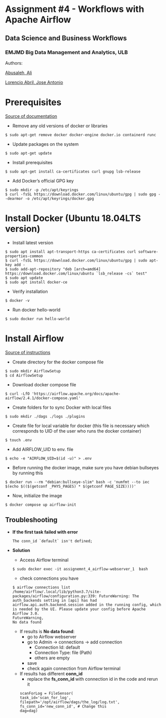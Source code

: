 # Assignment #4 - Workflows with Apache Airflow
## Data Science and Business Workflows
### EMJMD Big Data Management and Analytics, ULB

Authors:

[Abusaleh, Ali](github.com/aliabusaleh)

[Lorencio Abril, Jose Antonio](github.com/lorenc1o)

# Prerequisites
[Source of documentation](https://docs.docker.com/engine/install/ubuntu/)
* Remove any old versions of docker or libraries
```
$ sudo apt-get remove docker docker-engine docker.io containerd runc
```
* Update packages on the system 
```
$ sudo apt-get update
```
* Install prerequisites  
```
$ sudo apt-get install ca-certificates curl gnupg lsb-release
```
 * Add Docker’s official GPG key
 ```
$ sudo mkdir -p /etc/apt/keyrings
$ curl -fsSL https://download.docker.com/linux/ubuntu/gpg | sudo gpg --dearmor -o /etc/apt/keyrings/docker.gpg
```
# Install Docker (Ubuntu 18.04LTS version)
* Install latest version 
```
$ sudo apt install apt-transport-https ca-certificates curl software-properties-common
$ curl -fsSL https://download.docker.com/linux/ubuntu/gpg | sudo apt-key add - 
$ sudo add-apt-repository "deb [arch=amd64] https://download.docker.com/linux/ubuntu `lsb_release -cs` test"
$ sudo apt update
$ sudo apt install docker-ce
```
* Verify installation 
```
$ docker -v
```
* Run docker hello-world 

```
$ sudo docker run hello-world
```

# Install Airflow 
[Source of instructions](https://airflow.apache.org/docs/apache-airflow/stable/howto/docker-compose/index.html#before-you-begin)
* Create directory for the docker compose file 
```
$ sudo mkdir AirflowSetup
$ cd AirflowSetup
```
* Download docker compose file 
```
$ curl -LfO 'https://airflow.apache.org/docs/apache-airflow/2.4.1/docker-compose.yaml'
```
* Create folders for to sync Docker with local files 
```
$ sudo mkdir ./dags ./logs ./plugins
```
* Create file for local variable for docker (this file is necessary which corresponds to UID of the user who runs the docker container)
```
$ touch .env
```
* Add AIRFLOW_UID to env. file 
```
$ echo -e "AIRFLOW_UID=$(id -u)" > .env
```
* Before running the docker image, make sure you have debian bullseyes by running this 
```
$ docker run --rm "debian:bullseye-slim" bash -c 'numfmt --to iec $(echo $(($(getconf _PHYS_PAGES) * $(getconf PAGE_SIZE))))'
``` 
* Now, initialize the image 
```
$ docker compose up airflow-init
```

## Troubleshooting 
 
 * <b> If the first task failed with error </b>
    ```
    The conn_id `default` isn't defined;
    ```
* <b>Solution</b>
    * Access Airflow terminal 
    ```
    $ sudo docker exec -it assignemnt_4_airflow-webserver_1  bash
    ```
    * check connections you have
    ```
    $ airflow connections list
    /home/airflow/.local/lib/python3.7/site-packages/airflow/configuration.py:339: FutureWarning: The auth_backends setting in [api] has had airflow.api.auth.backend.session added in the running config, which is needed by the UI. Please update your config before Apache Airflow 3.0.
    FutureWarning,
    No data found
    ```
    
    * If results is <b>No data found</b>:
        * go to Airflow webserver
        * go to Admin -> connections -> add connection
            * Connection Id:  default
            * Connection Type: file (Path)
            * others are empty
        * save 
        * check again connection from Airflow terminal
    * If results has different <b>conn_id</b>
        * replace the <b>fs_conn_id </b> with connection id in the code and rerun it 
        ```
        scanForLog = FileSensor(
        task_id='scan_for_log',
        filepath='/opt/airflow/dags/the_log/log.txt',
        fs_conn_id='new_conn_id', # Change this 
        dag=dag)
        ```
